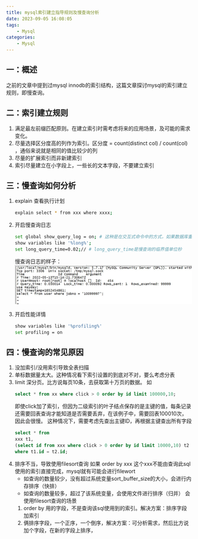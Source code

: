 ```yaml
---
title: mysql索引建立指导规则及慢查询分析
date: 2023-09-05 16:08:05
tags:
    - Mysql
categories:
    - Mysql
---
```


## 一：概述

之前的文章中提到过mysql innodb的索引结构，这篇文章探讨mysql的索引建立规则，即慢查询。

## 二：索引建立规则

1. 满足最左前缀匹配原则。在建立索引时需考虑将来的应用场景，及可能的需求变化。
2. 尽量选择区分度高的列作为索引。区分度 = count(distinct col)  / count(col) ，通俗来说就是相同的值比较少的列
3. 尽量的扩展索引而非新建索引
4. 索引尽量建立在小字段上，一些长的文本字段，不要建立索引

## 三：慢查询如何分析

1. explain 查看执行计划
    ```bash
    explain select * from xxx where xxxx;
    ```
2. 开启慢查询日志
    ```bash
    set global show_query_log = on; # 这种是在交互式命令中的方式，如果数据库重启，这些就会失效，如果需要长期有效，需要修改mysql的配置文件
    show variables like '%long%'; 
    set long_query_time=0.02;// # long_query_time是慢查询的临界值单位秒
    ```
    慢查询日志的样子：
    ![慢查询日志](/pic/manchaxunrizhi.jpg)
    
3. 开启性能详情
    ```bash
    show variables like '%profiling%'
    set profiling = on
    ```

## 四：慢查询的常见原因

1. 没加索引/没用索引导致全表扫描
2. 单标数据量太大。这种情况看下索引设置的到底对不对，要么考虑分表
3. limit 深分页。比方说每页10条，去获取第十万页的数据。 如
    ```SQL
    select * from xx where click > 0 order by id limit 100000,10;
    ```
    即使click加了索引，但因为二级索引的叶子结点保存的是主键的值，每条记录还需要回表查询才能知道是否需要丢弃，在该例子中，需要回表100010次，因此会很慢。
    这种情况下，需要考虑先查出主键ID，再根据主键查出所有字段
    ```SQL
    select * from 
    xxx t1,
    (select id from xxx where click > 0 order by id limit 10000,10) t2
    where t1.id = t2.id;
    ```
4. 排序不当，导致使用filesort查询
    如果  order by xxx 这个xxx不能由查询此sql使用的索引直接完成，mysql就有可能会进行filewort
    * 如查询的数量较少，没有超过系统变量sort_buffer_size的大小，会进行内存排序（快排）
    * 如查询的数量较多，超过了该系统变量，会使用文件进行排序（归并）
    会使用filesort查询的场景
    1. order by 用的字段，不是查询该sql使用到的索引。解决方案：排序字段加索引
    2. 俩排序字段，一个正序，一个倒序，解决方案：可分析需求，然后比方说加个字段，在新的字段上排序，